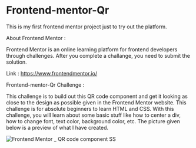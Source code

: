 # Frontend-mentor-Qr

This is my first frontend mentor project just to try out the platform.

About Frontend Mentor :

Frontend Mentor is an online learning platform for frontend developers through challenges.
After you complete a challange, you need to submit the solution.

Link : https://www.frontendmentor.io/

Frontend-mentor-Qr Challenge :

This challenge is to build out this QR code component and get it looking as close to the design as possible given in the Frontend Mentor website. This challenge is for absolute beginners to learn HTML and CSS. With this challenge, you will learn about some basic stuff like how to center a div, how to change font, text color, background color, etc.
The picture given below is a preview of what I have created.

![Frontend Mentor _ QR code component SS](https://user-images.githubusercontent.com/111167455/185913965-f2048be9-a025-4ce5-8738-de96c539c8c6.png)

